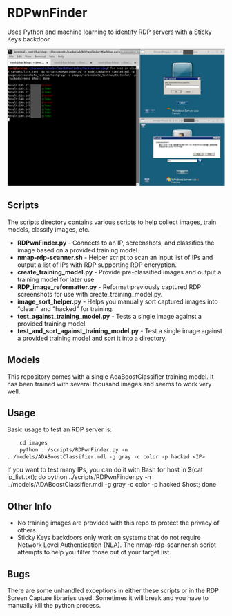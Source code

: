 # RDPwnFinder
Uses Python and machine learning to identify RDP servers with a Sticky Keys backdoor.

![Example Screenshot](/ExampleScreenshot.png)

## Scripts
The scripts directory contains various scripts to help collect images, train models, classify images, etc.
* **RDPwnFinder.py** - Connects to an IP, screenshots, and classifies the image based on a provided training model.
* **nmap-rdp-scanner.sh** - Helper script to scan an input list of IPs and output a list of IPs with RDP supporting RDP encryption.
* **create_training_model.py** - Provide pre-classified images and output a training model for later use
* **RDP_image_reformatter.py** - Reformat previously captured RDP screenshots for use with create_training_model.py.
* **image_sort_helper.py** - Helps you manually sort captured images into "clean" and "hacked" for training.
* **test_against_training_model.py** - Tests a single image against a provided training model.
* **test_and_sort_against_training_model.py** - Test a single image against a provided training model and sort it into a directory.

## Models
This repository comes with a single AdaBoostClassifier training model. It has been trained with several thousand images and seems to work very well.

## Usage
Basic usage to test an RDP server is:
```
    cd images
    python ../scripts/RDPwnFinder.py -n ../models/ADABoostClassifier.mdl -g gray -c color -p hacked <IP>
```

If you want to test many IPs, you can do it with Bash
for host in $(cat ip_list.txt); do python ../scripts/RDPwnFinder.py -n ../models/ADABoostClassifier.mdl -g gray -c color -p hacked $host; done

## Other Info
* No training images are provided with this repo to protect the privacy of others.
* Sticky Keys backdoors only work on systems that do not require Network Level Authentication (NLA). The nmap-rdp-scanner.sh script attempts to help you filter those out of your target list.

## Bugs
There are some unhandled exceptions in either these scripts or in the RDP Screen Capture libraries used. Sometimes it will break and you have to manually kill the python process.